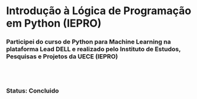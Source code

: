 # Introdução à Lógica de Programação em Python  (IEPRO)

<h3>
  Participei do curso de Python para Machine Learning na plataforma Lead DELL e realizado pelo Instituto de Estudos, Pesquisas e Projetos da UECE (IEPRO)
</h3>
<br>
<br>

<h3>Status: Concluido</h3>
<br>


